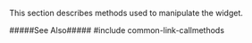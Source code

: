 
<!--shortDescription-->
This section describes methods used to manipulate the widget.
<!--/shortDescription-->

<!--fullDescription-->
#####See Also#####
#include common-link-callmethods
<!--/fullDescription-->